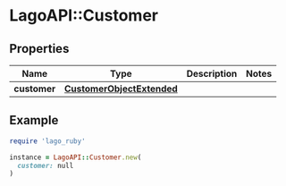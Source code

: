 # LagoAPI::Customer

## Properties

| Name | Type | Description | Notes |
| ---- | ---- | ----------- | ----- |
| **customer** | [**CustomerObjectExtended**](CustomerObjectExtended.md) |  |  |

## Example

```ruby
require 'lago_ruby'

instance = LagoAPI::Customer.new(
  customer: null
)
```

